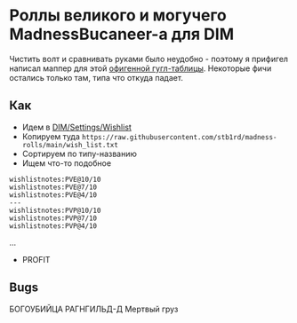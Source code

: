 # Роллы великого и могучего MadnessBucaneer-а для DIM

Чистить волт и сравнивать руками было неудобно - поэтому я прифигел написал маппер для этой [офигенной гугл-таблицы](https://docs.google.com/spreadsheets/d/1wzWC9J-CpcO07n6HLuH7WoMuXlPkkZM9WRqRSlyLt08/edit#gid=968214664). Некоторые фичи остались только там, типа что откуда падает.

## Как

- Идем в [DIM/Settings/Wishlist](https://app.destinyitemmanager.com/settings)
- Копируем туда `https://raw.githubusercontent.com/stb1rd/madness-rolls/main/wish_list.txt`
- Сортируем по типу-названию
- Ищем что-то подобное
```
wishlistnotes:PVE@10/10
wishlistnotes:PVE@7/10
wishlistnotes:PVE@4/10
---
wishlistnotes:PVP@10/10
wishlistnotes:PVP@7/10
wishlistnotes:PVP@4/10
```
...
- PROFIT

## Bugs
БОГОУБИЙЦА
РАГНГИЛЬД-Д
Мертвый груз
